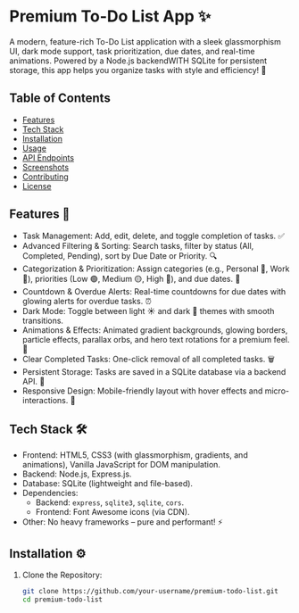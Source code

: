 # Premium To-Do List App ✨

A modern, feature-rich To-Do List application with a sleek glassmorphism UI, dark mode support, task prioritization, due dates, and real-time animations. Powered by a Node.js backendWITH SQLite for persistent storage, this app helps you organize tasks with style and efficiency! 🚀

## Table of Contents
- [Features](#features)
- [Tech Stack](#tech-stack)
- [Installation](#installation)
- [Usage](#usage)
- [API Endpoints](#api-endpoints)
- [Screenshots](#screenshots)
- [Contributing](#contributing)
- [License](#license)

## Features 🌟
- Task Management: Add, edit, delete, and toggle completion of tasks. ✅
- Advanced Filtering & Sorting: Search tasks, filter by status (All, Completed, Pending), sort by Due Date or Priority. 🔍
- Categorization & Prioritization: Assign categories (e.g., Personal 👤, Work 💼), priorities (Low 🟢, Medium 🟡, High 🔴), and due dates. 📅
- Countdown & Overdue Alerts: Real-time countdowns for due dates with glowing alerts for overdue tasks. ⏰
- Dark Mode: Toggle between light ☀️ and dark 🌙 themes with smooth transitions.
- Animations & Effects: Animated gradient backgrounds, glowing borders, particle effects, parallax orbs, and hero text rotations for a premium feel. 🎨
- Clear Completed Tasks: One-click removal of all completed tasks. 🗑️
- Persistent Storage: Tasks are saved in a SQLite database via a backend API. 💾
- Responsive Design: Mobile-friendly layout with hover effects and micro-interactions. 📱

## Tech Stack 🛠️
- Frontend: HTML5, CSS3 (with glassmorphism, gradients, and animations), Vanilla JavaScript for DOM manipulation.
- Backend: Node.js, Express.js.
- Database: SQLite (lightweight and file-based).
- Dependencies:
  - Backend: `express`, `sqlite3`, `sqlite`, `cors`.
  - Frontend: Font Awesome icons (via CDN).
- Other: No heavy frameworks – pure and performant! ⚡

## Installation ⚙️
1. Clone the Repository:
   ```bash
   git clone https://github.com/your-username/premium-todo-list.git
   cd premium-todo-list
